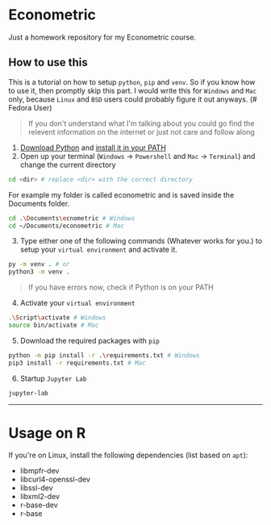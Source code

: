 # Econometric

Just a homework repository for my Econometric course. 

## How to use this

This is a tutorial on how to setup `python`, `pip` and `venv`. So if you know how to use it, then promptly skip this part. I would write this for `Windows` and `Mac` only, because `Linux` and `BSD` users could probably figure it out anyways. (\# Fedora User)

> If you don't understand what I'm talking about you could go find the relevent information on the internet or just not care and follow along

1. [Download Python](https://www.python.org/downloads/) and [install it in your PATH](https://datatofish.com/add-python-to-windows-path/)
2. Open up your terminal (`Windows` -> `Powershell` and `Mac` -> `Terminal`) and change the current directory

```bash
cd <dir> # replace <dir> with the correct directory
```
For example my folder is called econometric and is saved inside the Documents folder.
```bash
cd .\Documents\ecnometric # Windows
cd ~/Documents/econometric # Mac
``` 

3. Type either one of the following commands (Whatever works for you.) to setup your `virtual environment` and activate it. 

```bash
py -m venv . # or
python3 -m venv .
```

> If you have errors now, check if Python is on your PATH

4. Activate your `virtual environment`

```bash
.\Script\activate # Windows
source bin/activate # Mac
```

5. Download the required packages with `pip`

```bash
python -m pip install -r .\requirements.txt # Windows
pip3 install -r requirements.txt # Mac
```

6. Startup `Jupyter Lab`

```bash
jupyter-lab
```

---

# Usage on R

If you're on Linux, install the following dependencies (list based on `apt`):

- libmpfr-dev
- libcurl4-openssl-dev 
- libssl-dev 
- libxml2-dev
- r-base-dev
- r-base